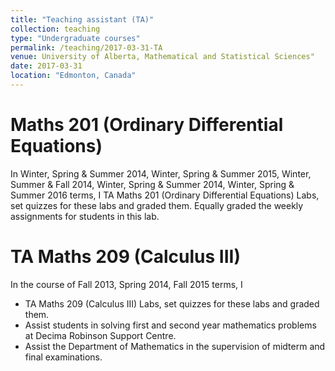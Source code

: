 ```yaml
---
title: "Teaching assistant (TA)"
collection: teaching
type: "Undergraduate courses"
permalink: /teaching/2017-03-31-TA
venue: University of Alberta, Mathematical and Statistical Sciences"
date: 2017-03-31
location: "Edmonton, Canada"
---
```

Maths 201 (Ordinary Differential Equations)
======
In Winter, Spring & Summer 2014, Winter, Spring & Summer 2015,
Winter, Summer & Fall 2014, Winter, Spring & Summer 2014, Winter, Spring & Summer 2016 terms, I TA Maths 201 (Ordinary Differential Equations) Labs, set quizzes for these labs and graded them. Equally graded the weekly assignments for students in this lab.

TA Maths 209 (Calculus III)
======
In the course of Fall 2013, Spring 2014, Fall 2015 terms, I
* TA Maths 209 (Calculus III) Labs, set quizzes for these labs and graded them.
* Assist students in solving first and second year mathematics problems at Decima Robinson Support Centre.
* Assist the Department of Mathematics in the supervision of midterm and final examinations.

